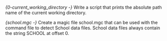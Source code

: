 *{0-current_working_directory -}*
Write a script that prints the absolute 
path name of the current working directory.


*{school.mgc -}*
Create a magic file school.mgc that can be used with the command file to detect School data files. School data files always contain the string SCHOOL at offset 0.
